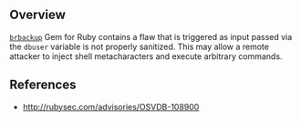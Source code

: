 ## Overview
[`brbackup`](https://rubygems.org/gems/brbackup) Gem for Ruby contains a flaw that is triggered as input passed via the `dbuser` variable is not properly sanitized. This may allow a remote attacker to inject shell metacharacters and execute arbitrary commands.

## References
- http://rubysec.com/advisories/OSVDB-108900
